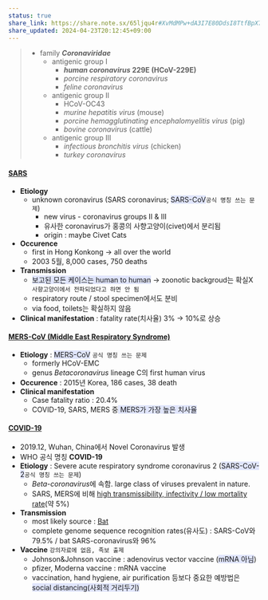 ```yaml
---
status: true
share_link: https://share.note.sx/65ljqu4r#XvMdMPw+dA3I7E80DdsI8TtfBpX7QCGrKKVkCxxxUC0
share_updated: 2024-04-23T20:12:45+09:00
---
```

> - family ***Coronaviridae***
> 	- antigenic group Ⅰ
> 		- ***human coronavirus* 229E (HCoV-229E)**
> 		- *porcine respiratory coronavirus*
> 		- *feline coronavirus*
> 	- antigenic group Ⅱ
> 		- HCoV-OC43
> 		- *murine hepatitis virus* (mouse)
> 		- *porcine hemagglutinating encephalomyelitis virus* (pig)
> 		- *bovine coronavirus* (cattle)
> 	- antigenic group Ⅲ
> 		- *infectious bronchitis virus* (chicken)
> 		- *turkey coronavirus*

#### [SARS](./SARS.md)
- **Etiology**
	- unknown coronavirus (SARS coronavirus; <span style="background:#e0e5fc">SARS-CoV</span>`공식 명칭 쓰는 문제`)
		- new virus - coronavirus groups Ⅱ & Ⅲ
		- 유사한 coronavirus가 홍콩의 사향고양이(civet)에서 분리됨
		- origin : maybe Civet Cats
- **Occurence**
	- first in Hong Konkong → all over the world
	- 2003 5월, 8,000 cases, 750 deaths
- **Transmission**
	- <span style="background:#e0e5fc">보고된 모든 케이스는 human to human</span> → zoonotic backgroud는 확실X `사향고양이에서 전파되었다고 하면 안 됨`
	- respiratory route / stool specimen에서도 분비
	- via food, toilets는 확실하지 않음
- **Clinical manifestation** : fatality rate(치사율) 3% → 10%로 상승
#### [MERS-CoV (Middle East Respiratory Syndrome)](./MERS-CoV%20(Middle%20East%20Respiratory%20Syndrome).md)
- **Etiology** : <span style="background:#e0e5fc">MERS-CoV</span> `공식 명칭 쓰는 문제`
	- formerly HCoV-EMC
	- genus *Betacoronavirus* lineage C의 first human virus
- **Occurence** : 2015년 Korea, 186 cases, 38 death
- **Clinical manifestation**
	- Case fatality ratio : 20.4%
	- COVID-19, SARS, MERS 중<span style="background:#e0e5fc"> MERS가 가장 높은 치사율</span>

#### [COVID-19](./COVID-19.md)
- 2019.12, Wuhan, China에서 Novel Coronavirus 발생
- WHO 공식 명칭 **COVID-19**
- **Etiology** : Severe acute respiratory syndrome coronavirus 2 (<span style="background:#e0e5fc">SARS-CoV-2</span>`공식 명칭 쓰는 문제`)
	- *Beta-coronavirus*에 속함. large class of viruses prevalent in nature.
	- SARS, MERS에 비해 <u>high transmissibility, infectivity / low mortality rate</u>(약 5%)
- **Transmission**
	- most likely source : <u>Bat</u>
	- complete genome sequence recognition rates(유사도)
	  : SARS-CoV와 79.5% / bat SARS-coronavirus와 96%
- **Vaccine** `강의자료에 없음, 족보 출제`
	- Johnson&Johnson vaccine : adenovirus vector vaccine (<span style="background:#e0e5fc">mRNA 아님</span>) 
	- pfizer, Moderna vaccine : mRNA vaccine
	- vaccination, hand hygiene, air purification 등보다 중요한 예방법은 <span style="background:#e0e5fc">social distancing(사회적 거리두기)</span>